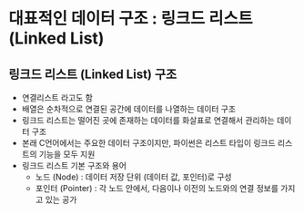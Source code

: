 # 대표적인 데이터 구조 : 링크드 리스트(Linked List)
## 링크드 리스트 (Linked List) 구조
- 연결리스트 라고도 함
- 배열은 순차적으로 연결된 공간에 데이터를 나열하는 데이터 구조
- 링크드 리스트는 떨어진 곳에 존재하는 데이터를 화살표로 연결해서 관리하는 데이터 구조
- 본래 C언어에서는 주요한 데이터 구조이지만, 파이썬은 리스트 타입이 링크드 리스트의 기능을 모두 지원
- 링크드 리스트 기본 구조와 용어
    - 노드 (Node) : 데이터 저장 단위 (데이터 값, 포인터)로 구성
    - 포인터 (Pointer) : 각 노드 안에서, 다음이나 이전의 노드와의 연결 정보를 가지고 있는 공가
    
